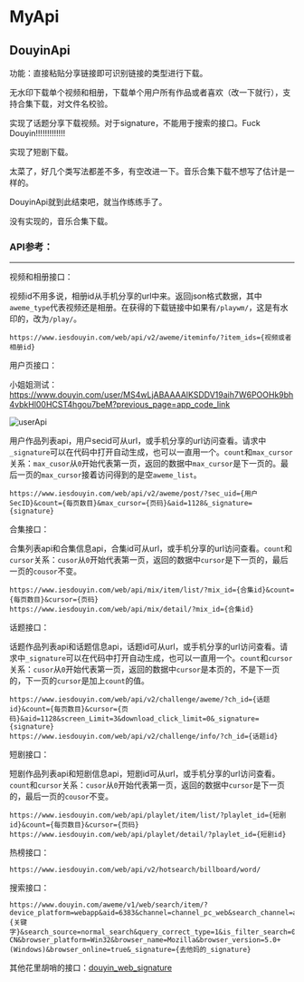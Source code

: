 # MyApi

## DouyinApi

功能：直接粘贴分享链接即可识别链接的类型进行下载。

无水印下载单个视频和相册，下载单个用户所有作品或者喜欢（改一下就行），支持合集下载，对文件名校验。

实现了话题分享下载视频。对于signature，不能用于搜索的接口。Fuck Douyin!!!!!!!!!!!!!

实现了短剧下载。

太菜了，好几个类写法都差不多，有空改进一下。音乐合集下载不想写了估计是一样的。

DouyinApi就到此结束吧，就当作练练手了。

没有实现的，音乐合集下载。

### API参考：

------

视频和相册接口：

视频id不用多说，相册id从手机分享的url中来。返回json格式数据，其中`aweme_type`代表视频还是相册。在获得的下载链接中如果有`/playwm/`，这是有水印的，改为`/play/`。

```
https://www.iesdouyin.com/web/api/v2/aweme/iteminfo/?item_ids={视频或者相册id}
```

用户页接口：

小姐姐测试：https://www.douyin.com/user/MS4wLjABAAAAlKSDDV19aih7W6POOHk9bh4vbkHl00HCST4hgou7beM?previous_page=app_code_link

![userApi](https://raw.githubusercontent.com/orzchen/MyApi/doc/imgs/userApi.gif)

用户作品列表api，用户secid可从url，或手机分享的url访问查看。请求中`_signature`可以在代码中打开自动生成，也可以一直用一个。`count`和`max_cursor`关系：`max_cusor`从`0`开始代表第一页，返回的数据中`max_cursor`是下一页的。最后一页的`max_cursor`接着访问得到的是空`aweme_list`。

```
https://www.iesdouyin.com/web/api/v2/aweme/post/?sec_uid={用户SecID}&count={每页数目}&max_cursor={页码}&aid=1128&_signature={signature}
```

合集接口：

合集列表api和合集信息api，合集id可从url，或手机分享的url访问查看。`count`和`cursor`关系：`cusor`从`0`开始代表第一页，返回的数据中`cursor`是下一页的，最后一页的`cousor`不变。

```
https://www.iesdouyin.com/web/api/mix/item/list/?mix_id={合集id}&count={每页数目}&cursor={页码}
https://www.iesdouyin.com/web/api/mix/detail/?mix_id={合集id}
```

话题接口：

话题作品列表api和话题信息api，话题id可从url，或手机分享的url访问查看。请求中`_signature`可以在代码中打开自动生成，也可以一直用一个。`count`和`cursor`关系：`cusor`从`0`开始代表第一页，返回的数据中`cursor`是本页的，不是下一页的，下一页的`cursor`是加上`count`的值。

```
https://www.iesdouyin.com/web/api/v2/challenge/aweme/?ch_id={话题id}&count={每页数目}&cursor={页码}&aid=1128&screen_Limit=3&download_click_limit=0&_signature={signature}
https://www.iesdouyin.com/web/api/v2/challenge/info/?ch_id={话题id}
```

短剧接口：

短剧作品列表api和短剧信息api，短剧id可从url，或手机分享的url访问查看。`count`和`cursor`关系：`cusor`从`0`开始代表第一页，返回的数据中`cursor`是下一页的，最后一页的`cousor`不变。

```
https://www.iesdouyin.com/web/api/playlet/item/list/?playlet_id={短剧id}&count={每页数目}&cursor={页码}
https://www.iesdouyin.com/web/api/playlet/detail/?playlet_id={短剧id}
```

热榜接口：

```
https://www.iesdouyin.com/web/api/v2/hotsearch/billboard/word/
```

搜索接口：

```
https://www.douyin.com/aweme/v1/web/search/item/?device_platform=webapp&aid=6383&channel=channel_pc_web&search_channel=aweme_video_web&sort_type=0&publish_time=0&keyword={关键字}&search_source=normal_search&query_correct_type=1&is_filter_search=0&offset=0&count=30&version_code=160100&version_name=16.1.0&cookie_enabled=true&screen_width=1536&screen_height=864&browser_language=zh-CN&browser_platform=Win32&browser_name=Mozilla&browser_version=5.0+(Windows)&browser_online=true&_signature={去他妈的_signature}
```

其他花里胡哨的接口：[douyin_web_signature](https://github.com/coder-fly/douyin_web_signature)